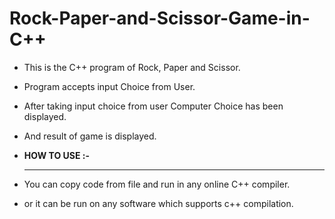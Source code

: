 # Rock-Paper-and-Scissor-Game-in-C++
- This is the C++ program of Rock, Paper and Scissor.
- Program accepts input Choice from User.
- After taking input choice from user Computer Choice has been displayed.
- And result of game is displayed.

- <b>HOW TO USE :-</b>
  <hr>
- You can copy code from file and run in any online C++ compiler.
- or it can be run on any software which supports c++ compilation.
